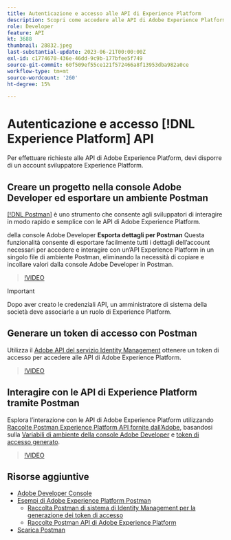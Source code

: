 ```yaml
---
title: Autenticazione e accesso alle API di Experience Platform
description: Scopri come accedere alle API di Adobe Experience Platform.
role: Developer
feature: API
kt: 3688
thumbnail: 28832.jpeg
last-substantial-update: 2023-06-21T00:00:00Z
exl-id: c1774670-436e-46dd-9c9b-177bfee5f749
source-git-commit: 60f509ef55ce121f572466a8f13953dba982a0ce
workflow-type: tm+mt
source-wordcount: '260'
ht-degree: 15%

---
```


# Autenticazione e accesso [!DNL Experience Platform] API

Per effettuare richieste alle API di Adobe Experience Platform, devi disporre di un account sviluppatore Experience Platform.

## Creare un progetto nella console Adobe Developer ed esportare un ambiente Postman

[[!DNL Postman]](https://www.postman.com/) è uno strumento che consente agli sviluppatori di interagire in modo rapido e semplice con le API di Adobe Experience Platform.

della console Adobe Developer **Esporta dettagli per Postman** Questa funzionalità consente di esportare facilmente tutti i dettagli dell’account necessari per accedere e interagire con un’API Experience Platform in un singolo file di ambiente Postman, eliminando la necessità di copiare e incollare valori dalla console Adobe Developer in Postman.

>[!VIDEO](https://video.tv.adobe.com/v/28832/?quality=12&learn=on)

>[!IMPORTANT]
>
>Dopo aver creato le credenziali API, un amministratore di sistema della società deve associarle a un ruolo di Experience Platform.


## Generare un token di accesso con Postman

Utilizza il [Adobe API del servizio Identity Management](https://github.com/adobe/experience-platform-postman-samples/tree/master/apis/ims) ottenere un token di accesso per accedere alle API di Adobe Experience Platform.

>[!VIDEO](https://video.tv.adobe.com/v/29698/?quality=12&learn=on)


## Interagire con le API di Experience Platform tramite Postman

Esplora l’interazione con le API di Adobe Experience Platform utilizzando [Raccolte Postman Experience Platform API fornite dall’Adobe](https://github.com/adobe/experience-platform-postman-samples/tree/master/apis/experience-platform), basandosi sulla [Variabili di ambiente della console Adobe Developer](#export-adobe-io-integration-details-to-postman) e [token di accesso generato](#generate-an-access-token-with-postman).

>[!VIDEO](https://video.tv.adobe.com/v/29704/?quality=12&learn=on)


## Risorse aggiuntive

* [Adobe Developer Console](https://developer.adobe.com/console/home)
* [Esempi di Adobe Experience Platform Postman](https://github.com/adobe/experience-platform-postman-samples)
   * [Raccolta Postman di sistema di Identity Management per la generazione dei token di accesso](https://github.com/adobe/experience-platform-postman-samples/tree/master/apis/ims)
   * [Raccolte Postman API di Adobe Experience Platform](https://github.com/adobe/experience-platform-postman-samples/tree/master/apis/experience-platform)
* [Scarica Postman](https://www.postman.com/)
